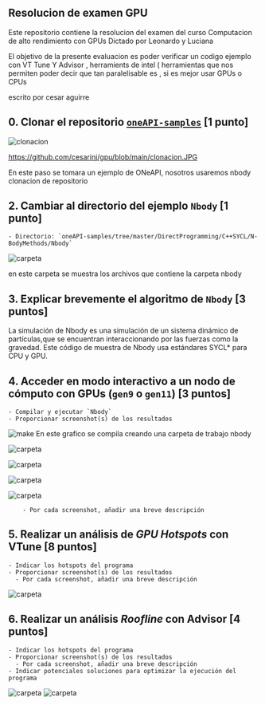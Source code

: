 
## Resolucion de examen  GPU
Este repositorio contiene la resolucion del examen del curso Computacion de alto rendimiento con GPUs 
Dictado por Leonardo y Luciana


El objetivo de la presente evaluacion es poder verificar un codigo ejemplo con VT Tune Y Advisor , herramients de intel ( herramientas que nos permiten poder decir que tan paralelisable es , si es mejor usar GPUs o CPUs


escrito por cesar aguirre

## 0. Clonar el repositorio [`oneAPI-samples`](https://github.com/oneapi-src/oneAPI-samples) [1 punto]

![clonacion](https://github.com/cesarinj/gpu/blob/main/clonacion.JPG)

https://github.com/cesarinj/gpu/blob/main/clonacion.JPG

En este paso se tomara un ejemplo de ONeAPI, nosotros usaremos nbody
clonacion de repositorio



## 2. Cambiar al directorio del ejemplo `Nbody`  [1 punto]
    - Directorio: `oneAPI-samples/tree/master/DirectProgramming/C++SYCL/N-BodyMethods/Nbody`


![carpeta](https://github.com/cesarinj/gpu/blob/main/carpeta.JPG)

en este carpeta se muestra los archivos que contiene la carpeta nbody

## 3. Explicar brevemente el algoritmo de `Nbody` [3 puntos]

La simulación de Nbody es una simulación de un sistema dinámico de partículas,que se encuentran interaccionando por las fuerzas como la gravedad. Este código de muestra de Nbody usa estándares SYCL* para CPU y GPU.


## 4. Acceder en modo interactivo a un nodo de cómputo con GPUs (`gen9` o `gen11`) [3 puntos]
    - Compilar y ejecutar `Nbody`
    - Proporcionar screenshot(s) de los resultados

![make](https://github.com/cesarinj/gpu/blob/main/make.JPG)
En este grafico se compila creando una carpeta de trabajo nbody


![carpeta](https://github.com/cesarinj/gpu/blob/main/1.jpg)



![carpeta](https://github.com/cesarinj/gpu/blob/main/2.jpg)


![carpeta](https://github.com/cesarinj/gpu/blob/main/3.jpg)


![carpeta](https://github.com/cesarinj/gpu/blob/main/4.jpg)


        - Por cada screenshot, añadir una breve descripción
## 5. Realizar un análisis de _**GPU Hotspots**_ con VTune [8 puntos]


    - Indicar los hotspots del programa
    - Proporcionar screenshot(s) de los resultados
      - Por cada screenshot, añadir una breve descripción


![carpeta](https://github.com/cesarinj/gpu/blob/main/vttune.jpg)

## 6. Realizar un análisis _**Roofline**_ con Advisor [4 puntos]

    - Indicar los hotspots del programa
    - Proporcionar screenshot(s) de los resultados
      - Por cada screenshot, añadir una breve descripción
    - Indicar potenciales soluciones para optimizar la ejecución del programa
![carpeta](https://github.com/cesarinj/gpu/blob/main/5.jpg)
![carpeta](https://github.com/cesarinj/gpu/blob/main/6.jpg)

